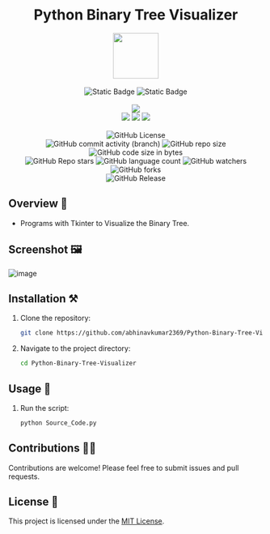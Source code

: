 <div align="center">
     <h1 align="center">Python Binary Tree Visualizer</h1>
     <img src="https://github.com/user-attachments/assets/43e33b05-64e7-475e-8fdb-8b369f0b3a52" height=90px width=90px/>
     <br/>
     <br/>
     <img alt="Static Badge" src="https://img.shields.io/badge/Python-7F00FF?style=for-the-badge">
     <img alt="Static Badge" src="https://img.shields.io/badge/Binary%20Tree-red?style=for-the-badge">
     <br/>
     <br/>
     <!-- Open Source -->
     <img src="https://badges.frapsoft.com/os/v1/open-source.svg?v=103">
     <br/>
     <!-- Contributions -->
     <img src="https://img.shields.io/static/v1.svg?label=Contributions&message=Welcome&color=#013220">
     <!-- Built By -->
     <img src="https://img.shields.io/badge/Built%20by-Abhinav%20Kumar-0059b3">
     <!-- Maintained -->
     <img src="https://img.shields.io/static/v1.svg?label=Maintained&message=Yes&color=red">
     <br/>
     <!-- --------------------------------------------- -->
     <br/>
     <!-- License -->
     <img alt="GitHub License" src="https://img.shields.io/github/license/abhinavkumar2369/Python-StopWatch">
     <br/>
     <!-- Commit Count -->
     <img alt="GitHub commit activity (branch)" src="https://img.shields.io/github/commit-activity/t/abhinavkumar2369/Python-StopWatch/main">
     <!-- Repo Size -->
     <img alt="GitHub repo size" src="https://img.shields.io/github/repo-size/abhinavkumar2369/Python-StopWatch?style=flat&color=orange">
     <!-- Repo Code -->
     <img alt="GitHub code size in bytes" src="https://img.shields.io/github/languages/code-size/abhinavkumar2369/Python-StopWatch">
     <br/>
     <img alt="GitHub Repo stars" src="https://img.shields.io/github/stars/abhinavkumar2369/Python-StopWatch?style=flat&color=orange">
     <!-- Language Count -->
     <img alt="GitHub language count" src="https://img.shields.io/github/languages/count/abhinavkumar2369/Python-StopWatch">
     <!-- Watchers -->
     <img alt="GitHub watchers" src="https://img.shields.io/github/watchers/abhinavkumar2369/Python-StopWatch?style=flat">
     <!-- Forks -->
     <img alt="GitHub forks" src="https://img.shields.io/github/forks/abhinavkumar2369/Python-StopWatch?style=flat&color=orange">
     <br/>
     <img alt="GitHub Release" src="https://img.shields.io/github/v/release/abhinavkumar2369/Python-StopWatch">
</div>

## Overview 🌟
- Programs with Tkinter to Visualize the Binary Tree.


<!------------------------------------------------->



## Screenshot 🖼️
![image](https://github.com/user-attachments/assets/efce59f9-b45c-44b2-a19e-aab6d5d7f32b)



<!------------------------------------------------->



## Installation ⚒️

1. Clone the repository:
   
   ```bash
   git clone https://github.com/abhinavkumar2369/Python-Binary-Tree-Visualizer.git
   ```
   
3. Navigate to the project directory:
   
   ```bash
   cd Python-Binary-Tree-Visualizer
   ```


<!------------------------------------------------->



## Usage 🤖

1. Run the script:

   ```bash
   python Source_Code.py
   ```


<!------------------------------------------------->



## Contributions 🧑‍💻
Contributions are welcome! Please feel free to submit issues and pull requests.


## License 🪪
This project is licensed under the [MIT License](LICENSE).
